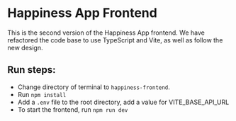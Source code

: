 # Happiness App Frontend

This is the second version of the Happiness App frontend. We have refactored the code base to use TypeScript and Vite, as well as follow the new design.

## Run steps:

- Change directory of terminal to `happiness-frontend`.
- Run `npm install`
- Add a `.env` file to the root directory, add a value for VITE_BASE_API_URL
- To start the frontend, run `npm run dev`
